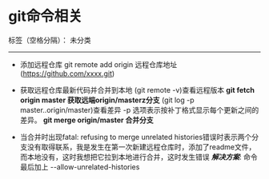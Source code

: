 ﻿# git命令相关

标签（空格分隔）： 未分类

---

 - 添加远程仓库
    git remote add origin 远程仓库地址(https://github.com/xxxx.git)

- 获取远程仓库最新代码并合并到本地
    (git remote -v)查看远程版本
    **git fetch origin master  获取远端origin/masterz分支**
    (git log -p master..origin/master)查看差异
    -p 选项表示按补丁格式显示每个更新之间的差异。
    **git merge origin/master 合并分支**

 - 当合并时出现fatal: refusing to merge unrelated histories错误时表示两个分支没有取得联系，我是发生在第一次新建远程仓库时，添加了readme文件，而本地没有，这时我想把它拉到本地进行合并，这时发生错误
 ***解决方案***: 命令最后加上 --allow-unrelated-histories

